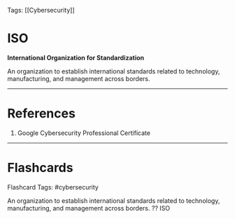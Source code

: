 Tags: [[Cybersecurity]]

# ISO

**International Organization for Standardization**

An organization to establish international standards related to technology, manufacturing, and management across borders.

---

# References

1. Google Cybersecurity Professional Certificate

---

# Flashcards

Flashcard Tags: #cybersecurity

An organization to establish international standards related to technology, manufacturing, and management across borders.
??
ISO

<!--SR:!2024-05-14,15,290!2024-06-17,37,272-->
